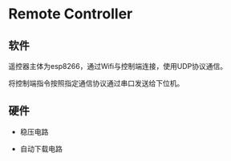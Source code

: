 # Remote Controller

## 软件

遥控器主体为esp8266，通过Wifi与控制端连接，使用UDP协议通信。

将控制端指令按照指定通信协议通过串口发送给下位机。

## 硬件

- 稳压电路

- 自动下载电路

  